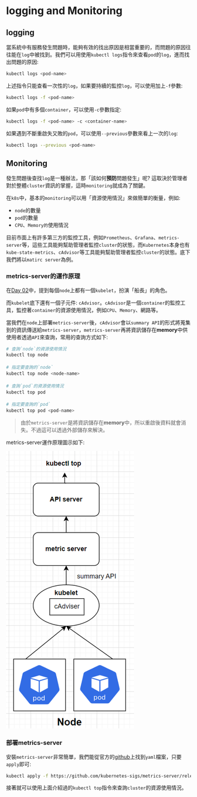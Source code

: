 # logging and Monitoring

## logging

當系統中有服務發生問題時，能夠有效的找出原因是相當重要的，而問題的原因往往能在`log`中被找到。我們可以用使用`kubectl logs`指令來查看`pod`的`log`，進而找出問題的原因:

```bash
kubectl logs <pod-name>
```
上述指令只能查看一次性的`log`，如果要持續的監控`log`，可以使用加上`-f`參數:

```bash
kubectl logs -f <pod-name>
```

如果`pod`中有多個`container`，可以使用`-c`參數指定:
```bash
kubectl logs -f <pod-name> -c <container-name>
```

如果遇到不斷重啟失又敗的`pod`，可以使用`--previous`參數來看上一次的`log`:
```bash
kubectl logs --previous <pod-name>
```

## Monitoring

發生問題後查找`log`是一種辦法，那「該如何**預防**問題發生」呢? 這取決於管理者對於整體`cluster`資訊的掌握，這時`monitoring`就成為了關鍵。

在`k8s`中，基本的`monitoring`可以用「資源使用情況」來做簡單的衡量，例如:
  * `node`的數量
  * `pod`的數量
  * `CPU`、`Memory的`使用情況

目前市面上有許多第三方的監控工具，例如`Prometheus`、`Grafana`、`metrics-server`等，這些工具能夠幫助管理者監控`cluster`的狀態，而`Kubernetes`本身也有`kube-state-metrics`、`cAdvisor`等工具能夠幫助管理者監控`cluster`的狀態。底下我們將以`matirc server`為例。

### metrics-server的運作原理

在[Day 02](02.md)中，提到每個`node`上都有一個`kubelet`，扮演「船長」的角色。

而`kubelet`底下還有一個子元件: `cAdvisor`。`cAdvisor`是一個`container`的監控工具，監控著`container`的資源使用情況，例如`CPU`、`Memory`、網路等。

當我們在`node`上部署`metrics-server`後，`cAdvisor`會以`summary API`的形式將蒐集到的資訊傳送給`metrics-server`，`metrics-server`再將資訊儲存在**memory**中供使用者透過`API`來查詢，常用的查詢方式如下:

```bash
# 查詢`node`的資源使用情況
kubectl top node

# 指定要查詢的`node`
kubectl top node <node-name>

# 查詢`pod`的資源使用情況
kubectl top pod

# 指定要查詢的`pod`
kubectl top pod <pod-name>
```

> 由於`metrics-server`是將資訊儲存在**memory**中，所以重啟後資料就會消失。不過這可以透過外部儲存來解決。

metrics-server運作原理圖示如下:

![metrics-server](17-1-metric-server.png)

### 部署metrics-server

安裝`metrics-server`非常簡單，我們能從官方的[github](https://github.com/kubernetes-sigs/metrics-server)上找到`yaml`檔案，只要`apply`即可:

```bash
kubectl apply -f https://github.com/kubernetes-sigs/metrics-server/releases/latest/download/components.yaml
```

接著就可以使用上面介紹過的`kubectl top`指令來查詢`cluster`的資源使用情況。


